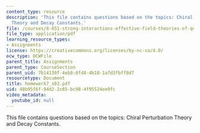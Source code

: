 ```yaml
---
content_type: resource
description: 'This file contains questions based on the topics: Chiral Perturbation
  Theory and Decay Constants.'
file: /courses/8-851-strong-interactions-effective-field-theories-of-qcd-spring-2006/48b95f6f94d22c65bc984f95524ee9fc_homework7_s03.pdf
file_type: application/pdf
learning_resource_types:
- Assignments
license: https://creativecommons.org/licenses/by-nc-sa/4.0/
ocw_type: OCWFile
parent_title: Assignments
parent_type: CourseSection
parent_uid: 7b14130f-4eb8-0fd4-4b10-1a7d3fbff8d7
resourcetype: Document
title: homework7_s03.pdf
uid: 48b95f6f-94d2-2c65-bc98-4f95524ee9fc
video_metadata:
  youtube_id: null
---
```

This file contains questions based on the topics: Chiral Perturbation Theory and Decay Constants.